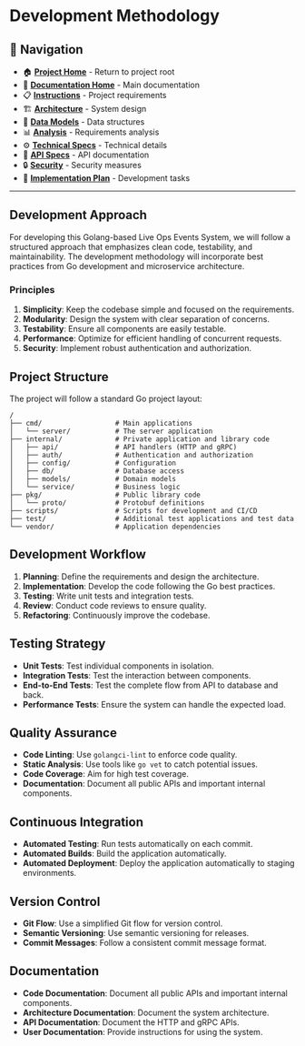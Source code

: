 # Development Methodology

## 📑 Navigation

- 🏠 **[Project Home](../../README.md)** - Return to project root
- 📘 **[Documentation Home](../README.md)** - Main documentation
- 📋 **[Instructions](../0-Instructions/INSTRUCTIONS_Backend.md)** - Project requirements
- 🏗️ **[Architecture](../1-Design/Architecture.md)** - System design
- 💾 **[Data Models](../1-Design/DataModels.md)** - Data structures
- 📊 **[Analysis](../2-Analysis/Analysis.md)** - Requirements analysis
- ⚙️ **[Technical Specs](../3-Specifications/TechnicalSpecifications.md)** - Technical details
- 🔌 **[API Specs](../3-Specifications/APISpecifications.md)** - API documentation
- 🔒 **[Security](../3-Specifications/SecuritySpecifications.md)** - Security measures
- 📝 **[Implementation Plan](../4-Todo/README.md)** - Development tasks

---

## Development Approach

For developing this Golang-based Live Ops Events System, we will follow a structured approach that emphasizes clean code, testability, and maintainability. The development methodology will incorporate best practices from Go development and microservice architecture.

### Principles

1. **Simplicity**: Keep the codebase simple and focused on the requirements.
2. **Modularity**: Design the system with clear separation of concerns.
3. **Testability**: Ensure all components are easily testable.
4. **Performance**: Optimize for efficient handling of concurrent requests.
5. **Security**: Implement robust authentication and authorization.

## Project Structure

The project will follow a standard Go project layout:

```
/
├── cmd/                  # Main applications
│   └── server/           # The server application
├── internal/             # Private application and library code
│   ├── api/              # API handlers (HTTP and gRPC)
│   ├── auth/             # Authentication and authorization
│   ├── config/           # Configuration
│   ├── db/               # Database access
│   ├── models/           # Domain models
│   └── service/          # Business logic
├── pkg/                  # Public library code
│   └── proto/            # Protobuf definitions
├── scripts/              # Scripts for development and CI/CD
├── test/                 # Additional test applications and test data
└── vendor/               # Application dependencies
```

## Development Workflow

1. **Planning**: Define the requirements and design the architecture.
2. **Implementation**: Develop the code following the Go best practices.
3. **Testing**: Write unit tests and integration tests.
4. **Review**: Conduct code reviews to ensure quality.
5. **Refactoring**: Continuously improve the codebase.

## Testing Strategy

- **Unit Tests**: Test individual components in isolation.
- **Integration Tests**: Test the interaction between components.
- **End-to-End Tests**: Test the complete flow from API to database and back.
- **Performance Tests**: Ensure the system can handle the expected load.

## Quality Assurance

- **Code Linting**: Use `golangci-lint` to enforce code quality.
- **Static Analysis**: Use tools like `go vet` to catch potential issues.
- **Code Coverage**: Aim for high test coverage.
- **Documentation**: Document all public APIs and important internal components.

## Continuous Integration

- **Automated Testing**: Run tests automatically on each commit.
- **Automated Builds**: Build the application automatically.
- **Automated Deployment**: Deploy the application automatically to staging environments.

## Version Control

- **Git Flow**: Use a simplified Git flow for version control.
- **Semantic Versioning**: Use semantic versioning for releases.
- **Commit Messages**: Follow a consistent commit message format.

## Documentation

- **Code Documentation**: Document all public APIs and important internal components.
- **Architecture Documentation**: Document the system architecture.
- **API Documentation**: Document the HTTP and gRPC APIs.
- **User Documentation**: Provide instructions for using the system. 